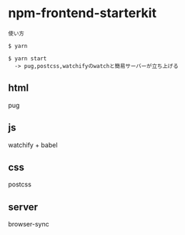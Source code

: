 # npm-frontend-starterkit

```
使い方

$ yarn

$ yarn start
  -> pug,postcss,watchifyのwatchと簡易サーバーが立ち上げる

```

## html
pug

## js
watchify + babel

## css
postcss

## server
browser-sync
